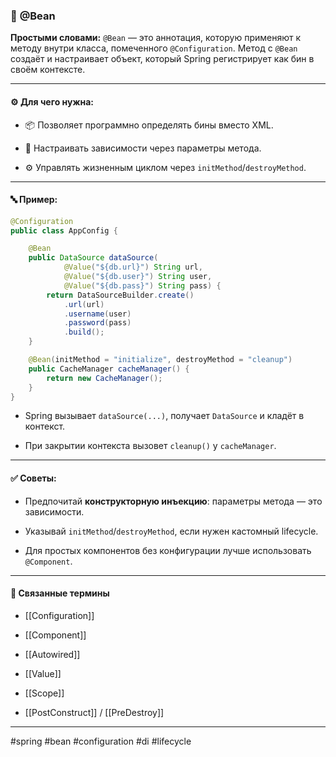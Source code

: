 ### 📄 **@Bean**

**Простыми словами:** `@Bean` — это аннотация, которую применяют к методу внутри класса, помеченного `@Configuration`. Метод с `@Bean` создаёт и настраивает объект, который Spring регистрирует как бин в своём контексте.

---

#### ⚙️ **Для чего нужна:**

- 📦 Позволяет программно определять бины вместо XML.
    
- 🔗 Настраивать зависимости через параметры метода.
    
- ⚙️ Управлять жизненным циклом через `initMethod`/`destroyMethod`.
    

---

#### 🔤 **Пример:**

```java
@Configuration
public class AppConfig {

    @Bean
    public DataSource dataSource(
            @Value("${db.url}") String url,
            @Value("${db.user}") String user,
            @Value("${db.pass}") String pass) {
        return DataSourceBuilder.create()
            .url(url)
            .username(user)
            .password(pass)
            .build();
    }

    @Bean(initMethod = "initialize", destroyMethod = "cleanup")
    public CacheManager cacheManager() {
        return new CacheManager();
    }
}
```

- Spring вызывает `dataSource(...)`, получает `DataSource` и кладёт в контекст.
    
- При закрытии контекста вызовет `cleanup()` у `cacheManager`.
    

---

#### ✅ **Советы:**

- Предпочитай **конструкторную инъекцию**: параметры метода — это зависимости.
    
- Указывай `initMethod`/`destroyMethod`, если нужен кастомный lifecycle.
    
- Для простых компонентов без конфигурации лучше использовать `@Component`.
    

---

#### 🔗 **Связанные термины**

- [[Configuration]]
    
- [[Component]]
    
- [[Autowired]]
    
- [[Value]]
    
- [[Scope]]
    
- [[PostConstruct]] / [[PreDestroy]]
    

---

#spring #bean #configuration #di #lifecycle